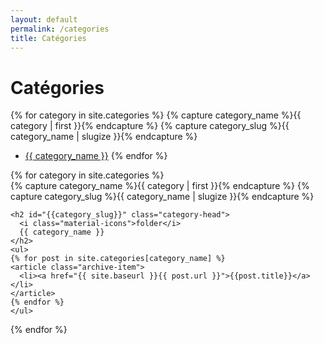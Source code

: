 ```yaml
---
layout: default
permalink: /categories
title: Catégories
---
```


# Catégories

{% for category in site.categories %}
  {% capture category_name %}{{ category | first }}{% endcapture %}
  {% capture category_slug %}{{ category_name | slugize }}{% endcapture %}
- [{{ category_name }}](#{{category_slug}})
{% endfor %}

<div id="archives">
{% for category in site.categories %}
  <div class="archive-group">
    {% capture category_name %}{{ category | first }}{% endcapture %}
    {% capture category_slug %}{{ category_name | slugize }}{% endcapture %}
        
    <h2 id="{{category_slug}}" class="category-head">
      <i class="material-icons">folder</i>
      {{ category_name }}
    </h2>
    <ul>
    {% for post in site.categories[category_name] %}
    <article class="archive-item">
      <li><a href="{{ site.baseurl }}{{ post.url }}">{{post.title}}</a></li>
    </article>
    {% endfor %}
    </ul>
  </div>
{% endfor %}
</div>